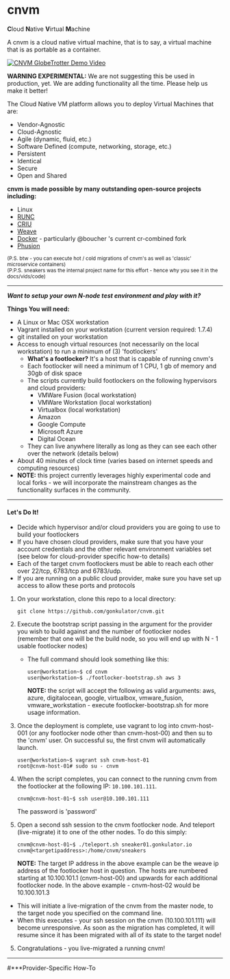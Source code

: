 # cnvm

<b>C</b>loud <b>N</b>ative <b>V</b>irtual <b>M</b>achine

A cnvm is a cloud native virtual machine, that is to say, a virtual machine that is as portable as a container.

[![CNVM GlobeTrotter Demo Video](http://img.youtube.com/vi/XWYcFxNaNnk/0.jpg)](http://www.youtube.com/watch?v=XWYcFxNaNnk)


<b>WARNING EXPERIMENTAL:</b>  We are not suggesting this be used in production, yet.  We are adding functionality all the time.  Please help us make it better!

The Cloud Native VM platform allows you to deploy Virtual Machines that are:
 
- Vendor-Agnostic
- Cloud-Agnostic
- Agile (dynamic, fluid, etc.)
- Software Defined (compute, networking, storage, etc.)
- Persistent
- Identical
- Secure
- Open and Shared

<b>cnvm is made possible by many outstanding open-source projects including:</b>

- Linux
- [RUNC](https://github.com/opencontainers/runc)
- [CRIU](http://www.criu.org)
- [Weave](http://weave.works)
- [Docker](http://docker.io)  - particularly @boucher 's current cr-combined fork
- [Phusion](https://github.com/phusion/baseimage-docker)

<sub>(P.S. btw - you can execute hot / cold migrations of cnvm's as well as 'classic' microservice containers)</sub>  
<sub>(P.P.S. sneakers was the internal project name for this effort - hence why you see it in the docs/vids/code)</sub>

-----


***Want to setup your own N-node test environment and play with it?***

**Things You will need:**

- A Linux or Mac OSX workstation
- Vagrant installed on your workstation (current version required: 1.7.4)
- git installed on your workstation
- Access to enough virtual resources (not necessarily on the local workstation) to run a minimum of (3) 'footlockers'
    - <b>What's a footlocker?</b>  It's a host that is capable of running cnvm's
  - Each footlocker will need a minimum of 1 CPU, 1 gb of memory and 30gb of disk space
  - The scripts currently build footlockers on the following hypervisors and cloud providers:
    - VMWare Fusion (local workstation)
    - VMWare Workstation (local workstation)
    - Virtualbox (local workstation)
    - Amazon 
    - Google Compute
    - Microsoft Azure
    - Digital Ocean
  - They can live anywhere literally as long as they can see each other over the network (details below)
- About 40 minutes of clock time (varies based on internet speeds and computing resources) 
- <b>NOTE:</b> this project currently leverages highly experimental code and local forks - we will incorporate the mainstream changes as the functionality surfaces in the community.

-----

#### Let's Do It!

- Decide which hypervisor and/or cloud providers you are going to use to build your footlockers
- If you have chosen cloud providers, make sure that you have your account credentials and the other relevant environment variables set (see below for cloud-provider specific how-to details) 
- Each of the target cnvm footlockers must be able to reach each other over 22/tcp, 6783/tcp and 6783/udp. 
 - If you are running on a public cloud provider, make sure you have set up access to allow these ports and protocols

1. On your workstation, clone this repo to a local directory:

    ```
    git clone https://github.com/gonkulator/cnvm.git
    ```
2. Execute the bootstrap script passing in the argument for the provider you wish to build against and the number of footlocker nodes (remember that one will be the build node, so you will end up with N - 1 usable footlocker nodes)

    -  The full command should look something like this:

        ```
        user@workstation~$ cd cnvm
        user@workstation~$ ./footlocker-bootstrap.sh aws 3
        ```
        <b>NOTE:</b> the script will accept the following as valid arguments: aws, azure, digitalocean, google, virtualbox, vmware_fusion, vmware_workstation - execute footlocker-bootstrap.sh for more usage information.

3. Once the deployment is complete, use vagrant to log into cnvm-host-001 (or any footlocker node other than cnvm-host-00) and then su to the 'cnvm' user. On successful su, the first cnvm will automatically launch.  

    ```shell
    user@workstation~$ vagrant ssh cnvm-host-01
    root@cnvm-host-01# sudo su - cnvm
    ```

4. When the script completes, you can connect to the running cnvm from the footlocker at the following IP: `10.100.101.111`.

    ```shell
    cnvm@cnvm-host-01~$ ssh user@10.100.101.111
    ```
    The password is 'password'

5. Open a second ssh session to the cnvm footlocker node.  And teleport (live-migrate) it to one of the other nodes.  To do this simply:

    ```shell
    cnvm@cnvm-host-01~$ ./teleport.sh sneaker01.gonkulator.io cnvm@<targetipaddress>:/home/cnvm/sneakers
    ```
    <b>NOTE:</b> The target IP address in the above example can be the weave ip address of the footlocker host in question.  The hosts are numbered starting at 10.100.101.1 (cnvm-host-00) and upwards for each additional footlocker node. In the above example - cnvm-host-02 would be 10.100.101.3

  - This will initiate a live-migration of the cnvm from the master node, to the target node you specified on the command line.
  - When this executes - your ssh session on the cnvm (10.100.101.111) will become unresponsive. As soon as the migration has completed, it will resume since it has been migrated with all of its state to the target node!

5. Congratulations - you live-migrated a running cnvm!


-----

#***Provider-Specific How-To

